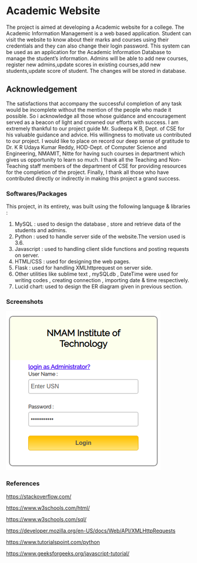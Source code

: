 # Academic Website

The project is aimed at developing a Academic website for a college.
The Academic Information Management is a web based application.
Student can visit the website to know about their marks and courses
using their credentials and they can also change their login password.
This system can be used as an application for the Academic
Information Database to manage the student’s information. Admins
will be able to add new courses, register new admins,update scores in
existing courses,add new students,update score of student. The changes
will be stored in database.

## Acknowledgement
The satisfactions that accompany the successful completion of any task
would be incomplete without the mention of the people who made it
possible. So i acknowledge all those whose guidance and encouragement
served as a beacon of light and crowned our efforts with success.
I am extremely thankful to our project guide Mr. Sudeepa K B, Dept. of
CSE for his valuable guidance and advice. His willingness to motivate
us contributed to our project.
I would like to place on record our deep sense of gratitude to Dr. K R
Udaya Kumar Reddy, HOD-Dept. of Computer Science and
Engineering, NMAMIT, Nitte for having such courses in department
which gives us opportunity to learn so much.
I thank all the Teaching and Non-Teaching staff members of the
department of CSE for providing resources for the completion of the
project. Finally, I thank all those who have contributed directly or
indirectly in making this project a grand success.


### Softwares/Packages

This project, in its entirety, was built using the following language &
libraries :
1. MySQL : used to design the database , store and retrieve data of
the students and admins.
2. Python : used to handle server side of the website.The version used
is 3.6.
3. Javascript : used to handling client slide functions and posting
requests on server.
4. HTML/CSS : used for designing the web pages.
5. Flask : used for handling XMLhttprequest on server side.
6. Other utilities like sublime text , mySQLdb , DateTime were used
for writing codes , creating connection , importing date & time
respectively.
7. Lucid chart: used to design the ER diagram given in previous
section.

### Screenshots
![login](screenshots/login.png)


### References
https://stackoverflow.com/

https://www.w3schools.com/html/

https://www.w3schools.com/sql/

https://developer.mozilla.org/en-US/docs/Web/API/XMLHttpRequests

https://www.tutorialspoint.com/python

https://www.geeksforgeeks.org/javascript-tutorial/
